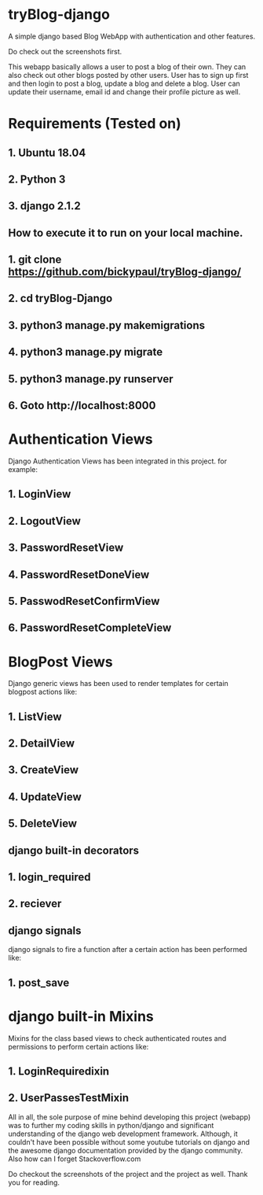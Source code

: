 # tryBlog-django
A simple  django based Blog WebApp with authentication and other features.

Do check out the screenshots first.

This webapp basically allows a user to post a blog of their own. They can also check out other blogs posted by other users.
User has to sign up first and then login to post a blog, update a blog and delete a blog.
User can update their username, email id and change their profile picture as well.

# Requirements (Tested on)
## 1. Ubuntu 18.04
## 2. Python 3
## 3. django 2.1.2

## How to execute it to run on your local machine.
## 1. git clone https://github.com/bickypaul/tryBlog-django/
## 2. cd tryBlog-Django
## 3. python3 manage.py makemigrations
## 4. python3 manage.py migrate
## 5. python3 manage.py runserver
## 6. Goto http://localhost:8000

# Authentication Views
Django Authentication Views has been integrated in this project. for example:
## 1. LoginView
## 2. LogoutView
## 3. PasswordResetView
## 4. PasswordResetDoneView
## 5. PasswodResetConfirmView
## 6. PasswordResetCompleteView

# BlogPost Views
Django generic views has been used to render templates for certain blogpost actions like:
## 1. ListView
## 2. DetailView
## 3. CreateView
## 4. UpdateView
## 5. DeleteView

## django built-in decorators
## 1. login_required
## 2. reciever 

## django signals
django signals to fire a function after a certain action has been performed like:
## 1. post_save

# django built-in Mixins
Mixins for the class based views to check authenticated routes and permissions to perform certain actions like:
## 1. LoginRequiredixin
## 2. UserPassesTestMixin

All in all, the sole purpose of mine behind developing this project (webapp) was to further my coding skills in python/django and significant understanding of the django web development framework. Although, it couldn't have been possible without some youtube tutorials on django and the awesome django documentation provided by the django community. Also how can I forget Stackoverflow.com 

Do checkout the screenshots of the project and the project as well. Thank you for reading. 

